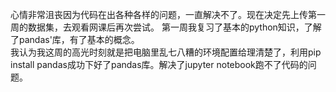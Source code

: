 心情非常沮丧因为代码在出各种各样的问题，一直解决不了。现在决定先上传第一周的数据集，去观看网课后再次尝试。
第一周我复习了基本的python知识，了解了pandas'库，有了基本的概念。  
我认为我这周的高光时刻就是把电脑里乱七八糟的环境配置给理清楚了，利用pip install pandas成功下好了pandas库。解决了jupyter notebook跑不了代码的问题。